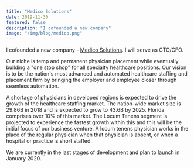 ```yaml
---
title: "Medico Solutions"
date: 2019-11-30
featured: false
description: "I cofounded a new company"
image: "/img/blog/medico.png"
---
```


I cofounded a new company - <a href="http://www.medicosolutions.com">Medico Solutions</a>. I will serve as CTO/CFO.

Our niche is temp and permanent physician placement while eventually building a "one stop shop" for all specialty healthcare positions. Our vision is to be the nation's most advanced and automated healthcare staffing and placement firm by bringing the employer and employee closer through seamless automation.

A shortage of physicians in developed regions is expected to drive the growth of the healthcare staffing market. The nation-wide market size is 29.86B in 2018 and is expected to grow to 43.6B by 2025. Florida comprises over 10% of this market. The Locum Tenens segment is projected to experience the fastest growth within this and this will be the initial focus of our business venture. A locum tenens physician works in the place of the regular physician when that physician is absent, or when a hospital or practice is short staffed. 

We are currently in the last stages of development and plan to launch in January 2020.